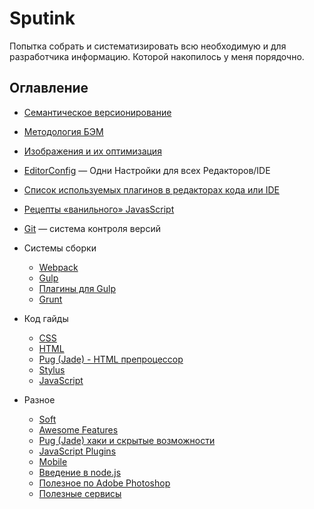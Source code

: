 # Sputink

Попытка собрать и систематизировать всю необходимую и для разработчика информацию. Которой накопилось у меня порядочно.

## Оглавление

* [Семантическое версионирование](semver.md)
* [Методология БЭМ](bem.md)
* [Изображения и их оптимизация](images.md)
* [EditorConfig](editor-config.md) — Одни Настройки для всех Редакторов/IDE
* [Список используемых плагинов в редакторах кода или IDE](ide-plugins.md)
* [Рецепты «ванильного» JavasScript](vanilla-javascript-recipes.md)
* [Git](git.md) — система контроля версий
* Системы сборки

  * [Webpack](webpack.md)
  * [Gulp](gulp.md)
  * [Плагины для Gulp](gulp-plugins.md)
  * [Grunt](grunt.md)

* Код гайды

  * [CSS](css.md)
  * [HTML](html.md)
  * [Pug (Jade) - HTML препроцессор](pug.md)
  * [Stylus](stylus.md)
  * [JavaScript](js.md)

* Разное
  * [Soft](soft.md)
  * [Awesome Features](awesome-features.md)
  * [Pug (Jade) хаки и скрытые возможности](jade-hacks.md)
  * [JavaScript Plugins](js-plugins.md)
  * [Mobile](mobile.md)
  * [Введение в node.js](node-npm.md)
  * [Полезное по Adobe Photoshop](photoshop.md)
  * [Полезные сервисы](services.md)
